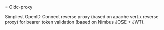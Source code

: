 = Oidc-proxy

Simpliest OpenID Connect reverse proxy (based on apache vert.x reverse proxy) for bearer token validation (based on Nimbus JOSE + JWT).
